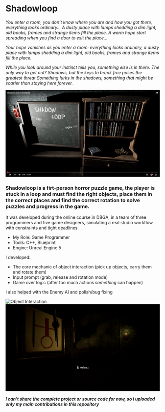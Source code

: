 # Shadowloop

*You enter a room, you don’t know where you are and how you got there, everything looks ordinary… A dusty place with lamps shedding a dim light, old books, frames and strange items fill the place. 
A warm hope start spreading when you find a door to exit the place…*

*Your hope vanishes as you enter a room: everything looks ordinary, a dusty place with lamps shedding a dim light, old books, frames and strange items fill the place.*

*While you look around your instinct tells you, something else is in there.*
*The only way to get out?*
*Shadows, but the keys to break free poses the greatest threat*
*Something lurks in the shadows, something that might be scarier than staying here forever.*

[![Watch the video](Images/VideoImage.png)](https://www.youtube.com/watch?v=PIK_5GbT-zk)

### Shadowloop is a firt-person horror puzzle game, the player is stuck in a loop and must find the right objects, place them in the correct places and find the correct rotation to solve puzzles and progress in the game.

It was developed during the online course in DBGA, in a team of three programmers and five game designers, simulating a real studio workflow with constraints and tight deadlines.

- My Role: Game Programmer
- Tools: C++, Blueprint
- Engine: Unreal Engine 5

I developed:
- The core mechanic of object interaction (pick up objects, carry them and rotate them)
- Input prompt (grab, release and rotation mode)
- Game over logic (after too much actions *something* can happen)

I also helped with the Enemy AI and polish/bug fixing

![Object Interaction](Images/ShadowLoopObjectInteraction.gif)  ![Game Over](Images/ShadowLoopGameOver.gif)

**_I can't share the complete project or source code for now, so i uploaded only my main contributions in this repository_**
